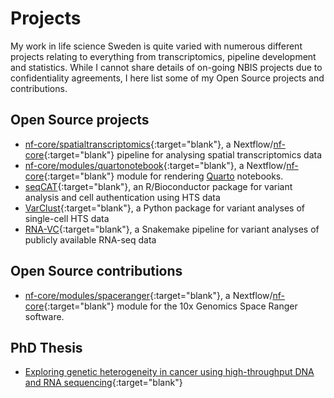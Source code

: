 # Projects

My work in life science Sweden is quite varied with numerous different projects
relating to everything from transcriptomics, pipeline development and
statistics. While I cannot share details of on-going NBIS projects due to
confidentiality agreements, I here list some of my Open Source projects and
contributions.

## Open Source projects

- [nf-core/spatialtranscriptomics](https://github.com/nf-core/spatialtranscriptomics){:target="blank"},
  a Nextflow/[nf-core](https://nf-co.re/){:target="blank"} pipeline for
  analysing spatial transcriptomics data
- [nf-core/modules/quartonotebook](https://github.com/fasterius/modules/tree/master/modules/nf-core/quartonotebook){:target="blank"},
  a Nextflow/[nf-core](https://nf-co.re/){:target="blank"} module for rendering
  [Quarto](https://quarto.org/) notebooks.
- [seqCAT](https://www.bioconductor.org/packages/release/bioc/html/seqCAT.html){:target="blank"},
  an R/Bioconductor package for variant analysis and cell authentication using
  HTS data
- [VarClust](https://github.com/fasterius/VarClust){:target="blank"}, a Python package for
  variant analyses of single-cell HTS data
- [RNA-VC](https://github.com/fasterius/RNA-VC){:target="blank"}, a Snakemake pipeline for
  variant analyses of publicly available RNA-seq data

## Open Source contributions

- [nf-core/modules/spaceranger](https://github.com/nf-core/modules/tree/master/modules/nf-core/spaceranger){:target="blank"},
  a Nextflow/[nf-core](https://nf-co.re/){:target="blank"} module for the 10x
  Genomics Space Ranger software.

## PhD Thesis

- [Exploring genetic heterogeneity in cancer using high-throughput DNA and RNA
  sequencing](https://www.diva-portal.org/smash/record.jsf?pid=diva2%3A1245671&dswid=-5743){:target="blank"}
